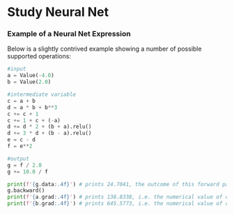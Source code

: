 # Study Neural Net

### Example of a Neural Net Expression

Below is a slightly contrived example showing a number of possible supported operations:

```python
#input
a = Value(-4.0)
b = Value(2.0)

#intermediate variable
c = a + b
d = a * b + b**3
c += c + 1
c += 1 + c + (-a)
d += d * 2 + (b + a).relu()
d += 3 * d + (b - a).relu()
e = c - d
f = e**2

#output
g = f / 2.0
g += 10.0 / f

print(f'{g.data:.4f}') # prints 24.7041, the outcome of this forward pass
g.backward()
print(f'{a.grad:.4f}') # prints 138.8338, i.e. the numerical value of dg/da
print(f'{b.grad:.4f}') # prints 645.5773, i.e. the numerical value of dg/db
```
